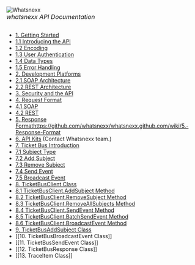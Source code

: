 <br/>![Whatsnexx](http://whatsnexx.com/wp-content/themes/whatsnexx/img/logo.png)<br/>
<font size="3"><i>whatsnexx API Documentation</i></font></div>
## <a name="contents"></a>
* [1. Getting Started](https://github.com/whatsnexx/whatsnexx.github.com/wiki/1.-Getting-Started)
 * [1.1 Introducing the API](https://github.com/whatsnexx/whatsnexx.github.com/wiki/1.-Getting-Started#wiki-1.1)
 * [1.2 Encoding](https://github.com/whatsnexx/whatsnexx.github.com/wiki/1.-Getting-Started#wiki-1.2)
 * [1.3 User Authentication](https://github.com/whatsnexx/whatsnexx.github.com/wiki/1.-Getting-Started#wiki-user-1.3)
 * [1.4 Data Types](https://github.com/whatsnexx/whatsnexx.github.com/wiki/1.-Getting-Started#wiki-1.4)
 * [1.5 Error Handling](https://github.com/whatsnexx/whatsnexx.github.com/wiki/1.-Getting-Started#wiki-1.5)
* [2. Development Platforms](https://github.com/whatsnexx/whatsnexx.github.com/wiki/2.-Development-Platforms)
 * [2.1 SOAP Architecture](https://github.com/whatsnexx/whatsnexx.github.com/wiki/2.-Development-Platforms#wiki-2.1)
 * [2.2 REST Architecture](https://github.com/whatsnexx/whatsnexx.github.com/wiki/2.-Development-Platforms#wiki-2.2)
* [3. Security and the API](https://github.com/whatsnexx/whatsnexx.github.com/wiki/3.-Security-and-the-API)
* [4. Request Format](https://github.com/whatsnexx/whatsnexx.github.com/wiki/4.-Request-Format)
 * [4.1 SOAP](https://github.com/whatsnexx/whatsnexx.github.com/wiki/4.-Request-Format#wiki-4.1)
 * [4.2 REST](https://github.com/whatsnexx/whatsnexx.github.com/wiki/4.-Request-Format#wiki-4.2)
* [5. Response Format]()https://github.com/whatsnexx/whatsnexx.github.com/wiki/5.-Response-Format
* [6. API Kits](#) (Contact Whatsnexx team.)
* [7. Ticket Bus Introduction](https://github.com/whatsnexx/whatsnexx.github.com/wiki/7.-Ticket-Bus-Introduction)
 * [7.1 Subject Type](https://github.com/whatsnexx/whatsnexx.github.com/wiki/7.-Ticket-Bus-Introduction#wiki-7.1)
 * [7.2 Add Subject](https://github.com/whatsnexx/whatsnexx.github.com/wiki/7.-Ticket-Bus-Introduction#wiki-7.2)
 * [7.3 Remove Subject](https://github.com/whatsnexx/whatsnexx.github.com/wiki/7.-Ticket-Bus-Introduction#wiki-7.3)
 * [7.4 Send Event](https://github.com/whatsnexx/whatsnexx.github.com/wiki/7.-Ticket-Bus-Introduction#wiki-7.4)
 * [7.5 Broadcast Event](https://github.com/whatsnexx/whatsnexx.github.com/wiki/7.-Ticket-Bus-Introduction#wiki-7.5)
* [8. TicketBusClient Class](https://github.com/whatsnexx/whatsnexx.github.com/wiki/8.-Ticketbusclient-class)
 * [8.1 TicketBusClient.AddSubject Method](https://github.com/whatsnexx/whatsnexx.github.com/wiki/8.1-TicketBusClient.AddSubject-Method)
 * [8.2 TicketBusClient.RemoveSubject Method](https://github.com/whatsnexx/whatsnexx.github.com/wiki/8.2-TicketBusClient.RemoveSubject-Method)
 * [8.3 TicketBusClient.RemoveAllSubjects Method](https://github.com/whatsnexx/whatsnexx.github.com/wiki/8.3-TicketBusClient.RemoveAllSubjects-Method)
 * [8.4 TicketBusClient.SendEvent Method](https://github.com/whatsnexx/whatsnexx.github.com/wiki/8.4-TicketBusClient.SendEvent-Method)
 * [8.5 TicketBusClient.BatchSendEvent Method](https://github.com/whatsnexx/whatsnexx.github.com/wiki/8.5-TicketBusClient.BatchSendEvent-Method)
 * [8.6 TicketBusClient.BroadcastEvent Method](https://github.com/whatsnexx/whatsnexx.github.com/wiki/8.6-TicketBusClient.BroadcastEvent-Method)
* [9. TicketBusAddSubject Class](https://github.com/whatsnexx/whatsnexx.github.com/wiki/9.-TicketBusAddSubject-Class)
* [[10. TicketBusBroadcastEvent Class]]
* [[11. TicketBusSendEvent Class]]
* [[12. TicketBusResponse Class]]
* [[13. TraceItem Class]]
